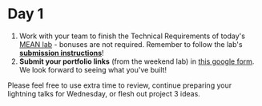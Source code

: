 # Day 1

1. Work with your team to finish the Technical Requirements of today's [MEAN lab](https://github.com/SF-WDI-LABS/mean-lab) - bonuses are not required.  Remember to follow the lab's **[submission instructions](https://github.com/SF-WDI-LABS/mean-lab#lab-submission)**!  
2. **Submit your portfolio links** (from the weekend lab) in [this google form](http://goo.gl/forms/ccDibeBZFeQ9dwr53). We look forward to seeing what you've built!  

Please feel free to use extra time to review, continue preparing your lightning talks for Wednesday, or flesh out project 3 ideas.
